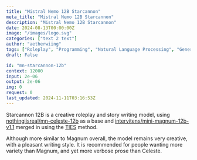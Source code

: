 ```yaml
---
title: "Mistral Nemo 12B Starcannon"
meta_title: "Mistral Nemo 12B Starcannon"
description: "Mistral Nemo 12B Starcannon"
date: 2024-08-13T00:00:00Z
image: "/images/logo.svg"
categories: ["text 2 text"]
author: "aetherwiing"
tags: ["Roleplay", "Programming", "Natural Language Processing", "Generative AI", "Chatbots"]
draft: False

id: "mn-starcannon-12b"
context: 12000
input: 2e-06
output: 2e-06
img: 0
request: 0
last_updated: 2024-11-11T03:16:53Z
---
```


Starcannon 12B is a creative roleplay and story writing model, using [nothingiisreal/mn-celeste-12b](https://openrouter.ai/nothingiisreal/mn-celeste-12b) as a base and [intervitens/mini-magnum-12b-v1.1](https://huggingface.co/intervitens/mini-magnum-12b-v1.1) merged in using the [TIES](https://arxiv.org/abs/2306.01708) method.

Although more similar to Magnum overall, the model remains very creative, with a pleasant writing style. It is recommended for people wanting more variety than Magnum, and yet more verbose prose than Celeste.

